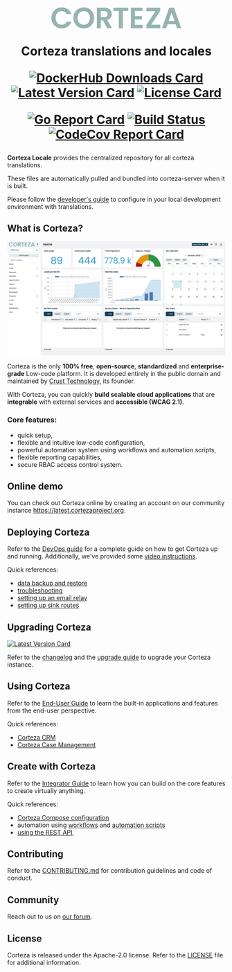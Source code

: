 <h1 align="center">
  <img width="300px" src=".github/assets/corteza_logo.svg" />
  <br />
  <p>Corteza translations and locales</p>

  <div align="center">

  [![DockerHub Downloads Card](https://img.shields.io/docker/pulls/cortezaproject/corteza-server)](https://img.shields.io/docker/pulls/cortezaproject/corteza-server)
  [![Latest Version Card](https://img.shields.io/github/v/tag/cortezaproject/corteza-server?label=stable%20version)](https://img.shields.io/github/v/tag/cortezaproject/corteza-server?label=stable%20version)
  [![License Card](https://img.shields.io/github/license/cortezaproject/corteza-server)](https://img.shields.io/github/license/cortezaproject/corteza-server)

  [![Go Report Card](https://goreportcard.com/badge/github.com/cortezaproject/corteza-server)](https://goreportcard.com/report/github.com/cortezaproject/corteza-server)
  [![Build Status](https://drone.crust.tech/api/badges/cortezaproject/corteza/status.svg)](https://drone.crust.tech/cortezaproject/corteza)
  [![CodeCov Report Card](https://img.shields.io/codecov/c/github/cortezaproject/corteza-server)](https://img.shields.io/codecov/c/github/cortezaproject/corteza-server)

  </div>
</h1>

**Corteza Locale** provides the centralized repository for all corteza translations.

These files are automatically pulled and bundled into corteza-server when it is built.

Please follow the [developer's guide](DEV.md) to configure in your local development environment with translations.

## What is Corteza?

<div align="center">
  <img style="max-height: 350px;" src=".github/assets/corteza_dashboard.png" />
</div>

Corteza is the only **100% free**, **open-source**, **standardized** and **enterprise-grade** Low-code platform.
It is developed entirely in the public domain and maintained by [Crust Technology](https://www.crust.tech/), its founder.

With Corteza, you can quickly **build scalable cloud applications** that are **integrable** with external services and **accessible (WCAG 2.1)**.

### Core features:

* quick setup,
* flexible and intuitive low-code configuration,
* powerful automation system using workflows and automation scripts,
* flexible reporting capabilities,
* secure RBAC access control system.

## Online demo

You can check out Corteza online by creating an account on our community instance https://latest.cortezaproject.org.

## Deploying Corteza

Refer to the [DevOps guide](https://docs.cortezaproject.org/corteza-docs/2022.3/devops-guide/index.html) for a complete guide on how to get Corteza up and running.
Additionally, we've provided some [video instructions](https://forum.cortezaproject.org/t/videos-on-how-to-set-up-corteza/91).

Quick references:

* [data backup and restore](https://docs.cortezaproject.org/corteza-docs/2022.3/devops-guide/maintenance/backups.html)
* [troubleshooting](https://docs.cortezaproject.org/corteza-docs/2022.3/devops-guide/troubleshooting/index.html)
* [setting up an email relay](https://docs.cortezaproject.org/corteza-docs/2022.3/devops-guide/email-relay.html)
* [setting up sink routes](https://docs.cortezaproject.org/corteza-docs/2022.3/devops-guide/sink-route.html)

## Upgrading Corteza

[![Latest Version Card](https://img.shields.io/github/v/tag/cortezaproject/corteza-locale?label=latest%20stable%20version)](https://img.shields.io/github/v/tag/cortezaproject/corteza-locale?label=latest%20stable%20version)

Refer to the [changelog](https://docs.cortezaproject.org/corteza-docs/2022.3/changelog/index.html) and the [upgrade guide](https://docs.cortezaproject.org/corteza-docs/2022.3/devops-guide/upgrade/index.html) to upgrade your Corteza instance.

## Using Corteza

Refer to the [End-User Guide](https://docs.cortezaproject.org/corteza-docs/2022.3/end-user-guide/index.html) to learn the built-in applications and features from the end-user perspective.

Quick references:

* [Corteza CRM](https://docs.cortezaproject.org/corteza-docs/2022.3/end-user-guide/crm/index.html)
* [Corteza Case Management](https://docs.cortezaproject.org/corteza-docs/2022.3/end-user-guide/case-management/index.html)

## Create with Corteza

Refer to the [Integrator Guide](https://docs.cortezaproject.org/corteza-docs/2022.3/integrator-guide/index.html) to learn how you can build on the core features to create virtually anything.

Quick references:

* [Corteza Compose configuration](https://docs.cortezaproject.org/corteza-docs/2022.3/integrator-guide/compose-configuration/index.html)
* automation using [workflows](https://docs.cortezaproject.org/corteza-docs/2022.3/integrator-guide/automation/workflows/index.html) and [automation scripts](https://docs.cortezaproject.org/corteza-docs/2022.3/integrator-guide/automation/automation-scripts/index.html)
* [using the REST API](https://docs.cortezaproject.org/corteza-docs/2022.3/integrator-guide/accessing-corteza/index.html),

## Contributing

<!-- @todo -->
<!-- Refer to the [Developer Guide/Corteza Server](https://docs.cortezaproject.org/corteza-docs/2022.3/developer-guide/corteza-server/index.html) document for details regarding the [development setup](https://docs.cortezaproject.org/corteza-docs/2022.3/developer-guide/corteza-server/index.html#_development_setup), the [project structure](https://docs.cortezaproject.org/corteza-docs/2022.3/developer-guide/corteza-server/structure.html), and the feature insight documents. -->

Refer to the [CONTRIBUTING.md](CONTRIBUTING.md) for contribution guidelines and code of conduct.
## Community

Reach out to us on [our forum](https://forum.cortezaproject.org/).

## License

Corteza is released under the Apache-2.0 license.
Refer to the [LICENSE](LICENSE) file for additional information.
